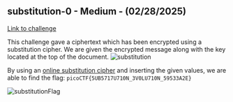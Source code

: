 ## substitution-0 - Medium - (02/28/2025)
[Link to challenge](https://play.picoctf.org/practice/challenge/307?category=2&page=2)

This challenge gave a ciphertext which has been encrypted using a substitution cipher. We are given the encrypted message along with the key located at the top of the document.
![substitution](https://i.imgur.com/kyEaBQj.png)

By using an [online substitution cipher](https://cryptii.com/pipes/alphabetical-substitution) and inserting the given values, we are able to find the flag: `picoCTF{5UB5717U710N_3V0LU710N_59533A2E}`

![substitutionFlag](https://i.imgur.com/yyrMNHI.png)

